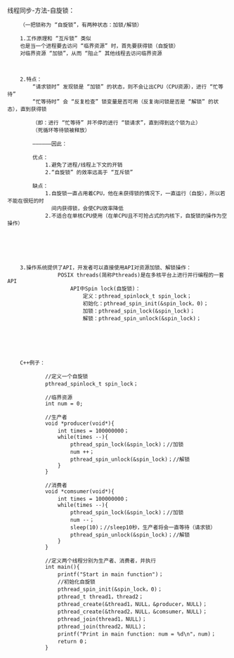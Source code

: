 线程同步-方法-自旋锁：

		（一把锁称为 “自旋锁”，有两种状态：加锁/解锁）

		1.工作原理和 “互斥锁” 类似
		也是当一个进程要去访问 “临界资源” 时，首先要获得锁（自旋锁）
		对临界资源 “加锁”，从而 “阻止” 其他线程去访问临界资源



		2.特点：
			“请求锁时” 发现锁是 “加锁” 的状态，则不会让出CPU（CPU资源），进行 “忙等待”
			“忙等待时” 会 “反复检查” 锁变量是否可用（反复询问锁是否是 “解锁” 的状态），直到获得锁

			（即：进行 “忙等待” 并不停的进行 “锁请求”，直到得到这个锁为止）
			（死循环等待锁被释放）

			——————因此：

			优点：
				1.避免了进程/线程上下文的开销
				2.“自旋锁” 的效率远高于 “互斥锁”

			缺点：
				1.自旋锁一直占用着CPU，他在未获得锁的情况下，一直运行（自旋），所以若不能在很短的时
				  间内获得锁，会使CPU效率降低
				2.不适合在单核CPU使用（在单CPU且不可抢占式的内核下，自旋锁的操作为空操作）






		3.操作系统提供了API，开发者可以直接使用API对资源加锁、解锁操作：
					POSIX threads(简称Pthreads)是在多核平台上进行并行编程的一套API
						API中Spin lock(自旋锁)：
							定义：pthread_spinlock_t spin_lock；
							初始化：pthread_spin_init(&spin_lock，0)；
							加锁：pthread_spin_lock(&spin_lock)；
							解锁：pthread_spin_unlock(&spin_lock)；






		C++例子：

				//定义一个自旋锁
				pthread_spinlock_t spin_lock；

				//临界资源
				int num = 0;

				//生产者
				void *producer(void*){
					int times = 100000000；
					while(times --){
						pthread_spin_lock(&spin_lock)；//加锁
						num ++；
						pthread_spin_unlock(&spin_lock)；//解锁
					}
				}

				//消费者
				void *comsumer(void*){
					int times = 100000000；
					while(times --){
						pthread_spin_lock(&spin_lock)；//加锁
						num --；
						sleep(10)；//sleep10秒，生产者将会一直等待（请求锁）
						pthread_spin_unlock(&spin_lock)；//解锁
					}
				}

				//定义两个线程分别为生产者、消费者，并执行
				int main(){
					printf("Start in main function")；
					//初始化自旋锁
					pthread_spin_init(&spin_lock，0)；
					pthread_t thread1，thread2；
					pthread_create(&thread1，NULL，&producer，NULL)；
					pthread_create(&thread2，NULL，&comsumer，NULL)；
					pthread_join(thread1，NULL)；
					pthread_join(thread2，NULL)；
					printf("Print in main function: num = %d\n"，num)；
					return 0；
				}